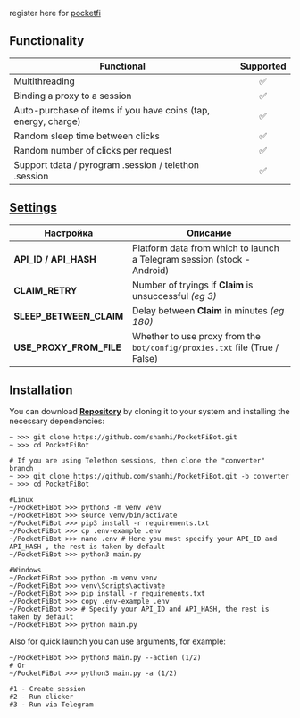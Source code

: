 register here for [pocketfi](https://t.me/pocketfi_bot/Mining?startapp=5760224255)


## Functionality
| Functional                                                     | Supported |
|----------------------------------------------------------------|:---------:|
| Multithreading                                                 |     ✅     |
| Binding a proxy to a session                                   |     ✅     |
| Auto-purchase of items if you have coins (tap, energy, charge) |     ✅     |
| Random sleep time between clicks                               |     ✅     |
| Random number of clicks per request                            |     ✅     |
| Support tdata / pyrogram .session / telethon .session          |     ✅     |

## [Settings](https://github.com/shamhi/PocketFiBot/blob/main/.env-example)
| Настройка               | Описание                                                                   |
|-------------------------|----------------------------------------------------------------------------|
| **API_ID / API_HASH**   | Platform data from which to launch a Telegram session (stock - Android)    |
| **CLAIM_RETRY**         | Number of tryings if **Claim** is unsuccessful _(eg 3)_                    |
| **SLEEP_BETWEEN_CLAIM** | Delay between **Claim** in minutes _(eg 180)_                              |
| **USE_PROXY_FROM_FILE** | Whether to use proxy from the `bot/config/proxies.txt` file (True / False) |

## Installation
You can download [**Repository**](https://github.com/shamhi/PocketFiBot) by cloning it to your system and installing the necessary dependencies:
```shell
~ >>> git clone https://github.com/shamhi/PocketFiBot.git
~ >>> cd PocketFiBot

# If you are using Telethon sessions, then clone the "converter" branch
~ >>> git clone https://github.com/shamhi/PocketFiBot.git -b converter
~ >>> cd PocketFiBot

#Linux
~/PocketFiBot >>> python3 -m venv venv
~/PocketFiBot >>> source venv/bin/activate
~/PocketFiBot >>> pip3 install -r requirements.txt
~/PocketFiBot >>> cp .env-example .env
~/PocketFiBot >>> nano .env # Here you must specify your API_ID and API_HASH , the rest is taken by default
~/PocketFiBot >>> python3 main.py

#Windows
~/PocketFiBot >>> python -m venv venv
~/PocketFiBot >>> venv\Scripts\activate
~/PocketFiBot >>> pip install -r requirements.txt
~/PocketFiBot >>> copy .env-example .env
~/PocketFiBot >>> # Specify your API_ID and API_HASH, the rest is taken by default
~/PocketFiBot >>> python main.py
```

Also for quick launch you can use arguments, for example:
```shell
~/PocketFiBot >>> python3 main.py --action (1/2)
# Or
~/PocketFiBot >>> python3 main.py -a (1/2)

#1 - Create session
#2 - Run clicker
#3 - Run via Telegram
```
